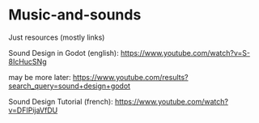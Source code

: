 # Music-and-sounds
Just resources (mostly links) 

Sound Design in Godot (english):
https://www.youtube.com/watch?v=S-8IcHucSNg

may be more later:
https://www.youtube.com/results?search_query=sound+design+godot

Sound Design Tutorial (french):
https://www.youtube.com/watch?v=DFIPijaVfDU
